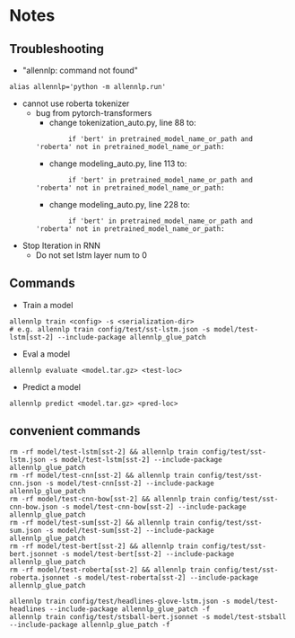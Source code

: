 # Notes

## Troubleshooting
- "allennlp: command not found"
```
alias allennlp='python -m allennlp.run'
```
- cannot use roberta tokenizer
    - bug from pytorch-transformers
        - change tokenization_auto.py, line 88 to:
        ```
                if 'bert' in pretrained_model_name_or_path and 'roberta' not in pretrained_model_name_or_path:
        ```
        - change modeling_auto.py, line 113 to:
        ```
                if 'bert' in pretrained_model_name_or_path and 'roberta' not in pretrained_model_name_or_path:
        ```
        - change modeling_auto.py, line 228 to:
        ```
                if 'bert' in pretrained_model_name_or_path and 'roberta' not in pretrained_model_name_or_path:
        ```
- Stop Iteration in RNN
    - Do not set lstm layer num to 0

## Commands
- Train a model
```
allennlp train <config> -s <serialization-dir>
# e.g. allennlp train config/test/sst-lstm.json -s model/test-lstm[sst-2] --include-package allennlp_glue_patch
```
- Eval a model
```
allennlp evaluate <model.tar.gz> <test-loc>
```
- Predict a model
```
allennlp predict <model.tar.gz> <pred-loc>
```

## convenient commands
```
rm -rf model/test-lstm[sst-2] && allennlp train config/test/sst-lstm.json -s model/test-lstm[sst-2] --include-package allennlp_glue_patch
rm -rf model/test-cnn[sst-2] && allennlp train config/test/sst-cnn.json -s model/test-cnn[sst-2] --include-package allennlp_glue_patch
rm -rf model/test-cnn-bow[sst-2] && allennlp train config/test/sst-cnn-bow.json -s model/test-cnn-bow[sst-2] --include-package allennlp_glue_patch
rm -rf model/test-sum[sst-2] && allennlp train config/test/sst-sum.json -s model/test-sum[sst-2] --include-package allennlp_glue_patch
rm -rf model/test-bert[sst-2] && allennlp train config/test/sst-bert.jsonnet -s model/test-bert[sst-2] --include-package allennlp_glue_patch
rm -rf model/test-roberta[sst-2] && allennlp train config/test/sst-roberta.jsonnet -s model/test-roberta[sst-2] --include-package allennlp_glue_patch

allennlp train config/test/headlines-glove-lstm.json -s model/test-headlines --include-package allennlp_glue_patch -f
allennlp train config/test/stsball-bert.jsonnet -s model/test-stsball --include-package allennlp_glue_patch -f
```